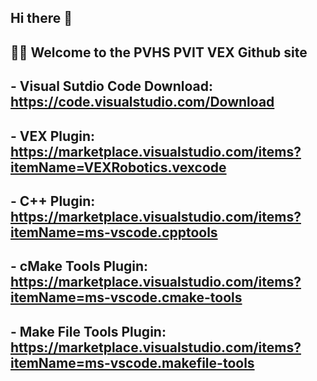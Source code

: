 ## Hi there 👋
## 🙋‍♀️ Welcome to the PVHS PVIT VEX Github site
## - Visual Sutdio Code Download: https://code.visualstudio.com/Download
## - VEX Plugin: https://marketplace.visualstudio.com/items?itemName=VEXRobotics.vexcode
## - C++ Plugin: https://marketplace.visualstudio.com/items?itemName=ms-vscode.cpptools
## - cMake Tools Plugin: https://marketplace.visualstudio.com/items?itemName=ms-vscode.cmake-tools
## - Make File Tools Plugin: https://marketplace.visualstudio.com/items?itemName=ms-vscode.makefile-tools

<!--

-->
